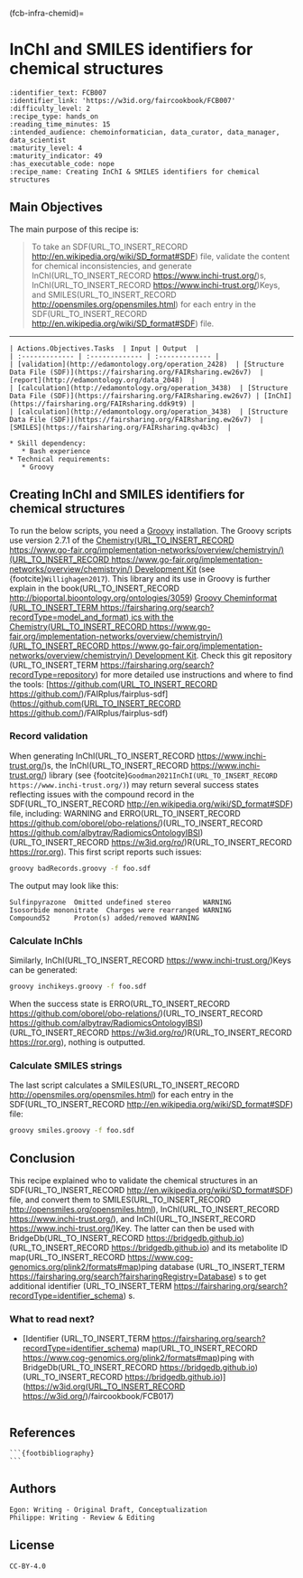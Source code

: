 (fcb-infra-chemid)=
# InChI and SMILES identifiers for chemical structures



````{panels_fairplus}
:identifier_text: FCB007
:identifier_link: 'https://w3id.org/faircookbook/FCB007'
:difficulty_level: 2
:recipe_type: hands_on
:reading_time_minutes: 15
:intended_audience: chemoinformatician, data_curator, data_manager, data_scientist  
:maturity_level: 4
:maturity_indicator: 49
:has_executable_code: nope
:recipe_name: Creating InChI & SMILES identifiers for chemical structures 
```` 

## Main Objectives

The main purpose of this recipe is:

> To take an SDF(URL_TO_INSERT_RECORD http://en.wikipedia.org/wiki/SD_format#SDF) file, validate the content for chemical inconsistencies, and generate
> InChI(URL_TO_INSERT_RECORD https://www.inchi-trust.org/)s, InChI(URL_TO_INSERT_RECORD https://www.inchi-trust.org/)Keys, and SMILES(URL_TO_INSERT_RECORD http://opensmiles.org/opensmiles.html) for each entry in the SDF(URL_TO_INSERT_RECORD http://en.wikipedia.org/wiki/SD_format#SDF) file.

---

```{tabbed} FAIRification Objectives, Inputs and Outputs
| Actions.Objectives.Tasks  | Input | Output  |
| :------------- | :------------- | :------------- |
| [validation](http://edamontology.org/operation_2428)  | [Structure Data File (SDF)](https://fairsharing.org/FAIRsharing.ew26v7)  | [report](http://edamontology.org/data_2048)  |
| [calculation](http://edamontology.org/operation_3438)  | [Structure Data File (SDF)](https://fairsharing.org/FAIRsharing.ew26v7) | [InChI](https://fairsharing.org/FAIRsharing.ddk9t9) |
| [calculation](http://edamontology.org/operation_3438)  | [Structure Data File (SDF)](https://fairsharing.org/FAIRsharing.ew26v7)  | [SMILES](https://fairsharing.org/FAIRsharing.qv4b3c)  |
```
```{tabbed} Requirements
* Skill dependency:
   * Bash experience
* Technical requirements:
   * Groovy
```

## Creating InChI and SMILES identifiers for chemical structures

To run the below scripts, you need a [Groovy](https://groovy.apache.org/download.html) installation.
The Groovy scripts use version 2.7.1 of the [Chemistry(URL_TO_INSERT_RECORD https://www.go-fair.org/implementation-networks/overview/chemistryin/)(URL_TO_INSERT_RECORD https://www.go-fair.org/implementation-networks/overview/chemistryin/) Development Kit](https://cdk.github.io/)
(see {footcite}`Willighagen2017`). This library and its use in Groovy is further explain in
the book(URL_TO_INSERT_RECORD http://bioportal.bioontology.org/ontologies/3059) [Groovy Cheminformat (URL_TO_INSERT_TERM https://fairsharing.org/search?recordType=model_and_format) ics with the Chemistry(URL_TO_INSERT_RECORD https://www.go-fair.org/implementation-networks/overview/chemistryin/)(URL_TO_INSERT_RECORD https://www.go-fair.org/implementation-networks/overview/chemistryin/) Development Kit](https://egonw.github.io/cdkbook/).
Check this git repository (URL_TO_INSERT_TERM https://fairsharing.org/search?recordType=repository)  for more detailed use instructions and where to find the tools:
[https://github.com(URL_TO_INSERT_RECORD https://github.com/)/FAIRplus/fairplus-sdf](https://github.com(URL_TO_INSERT_RECORD https://github.com/)/FAIRplus/fairplus-sdf)

### Record validation

When generating InChI(URL_TO_INSERT_RECORD https://www.inchi-trust.org/)s, the InChI(URL_TO_INSERT_RECORD https://www.inchi-trust.org/) library (see {footcite}`Goodman2021InChI(URL_TO_INSERT_RECORD https://www.inchi-trust.org/)`) may return several success states reflecting issues with
the compound record in the SDF(URL_TO_INSERT_RECORD http://en.wikipedia.org/wiki/SD_format#SDF) file, including: WARNING and ERRO(URL_TO_INSERT_RECORD https://github.com/oborel/obo-relations/)(URL_TO_INSERT_RECORD https://github.com/albytrav/RadiomicsOntologyIBSI)(URL_TO_INSERT_RECORD https://w3id.org/ro/)R(URL_TO_INSERT_RECORD https://ror.org). This first script reports such issues:

```bash
groovy badRecords.groovy -f foo.sdf
```

The output may look like this:

```
Sulfinpyrazone  Omitted undefined stereo        WARNING
Isosorbide mononitrate  Charges were rearranged WARNING
Compound52      Proton(s) added/removed WARNING
```

### Calculate InChls

Similarly, InChI(URL_TO_INSERT_RECORD https://www.inchi-trust.org/)Keys can be generated:

```bash
groovy inchikeys.groovy -f foo.sdf
```

When the success state is ERRO(URL_TO_INSERT_RECORD https://github.com/oborel/obo-relations/)(URL_TO_INSERT_RECORD https://github.com/albytrav/RadiomicsOntologyIBSI)(URL_TO_INSERT_RECORD https://w3id.org/ro/)R(URL_TO_INSERT_RECORD https://ror.org), nothing is outputted.

### Calculate SMILES strings

The last script calculates a SMILES(URL_TO_INSERT_RECORD http://opensmiles.org/opensmiles.html) for each entry in the SDF(URL_TO_INSERT_RECORD http://en.wikipedia.org/wiki/SD_format#SDF) file:

```bash
groovy smiles.groovy -f foo.sdf
```

## Conclusion

This recipe explained who to validate the chemical structures in an SDF(URL_TO_INSERT_RECORD http://en.wikipedia.org/wiki/SD_format#SDF) file,
and convert them to SMILES(URL_TO_INSERT_RECORD http://opensmiles.org/opensmiles.html), InChI(URL_TO_INSERT_RECORD https://www.inchi-trust.org/), and InChI(URL_TO_INSERT_RECORD https://www.inchi-trust.org/)Key. The latter can then be used
with BridgeDb(URL_TO_INSERT_RECORD https://bridgedb.github.io)(URL_TO_INSERT_RECORD https://bridgedb.github.io) and its metabolite ID map(URL_TO_INSERT_RECORD https://www.cog-genomics.org/plink2/formats#map)ping database (URL_TO_INSERT_TERM https://fairsharing.org/search?fairsharingRegistry=Database) s to get additional identifier (URL_TO_INSERT_TERM https://fairsharing.org/search?recordType=identifier_schema) s.

### What to read next?

* [Identifier (URL_TO_INSERT_TERM https://fairsharing.org/search?recordType=identifier_schema)  map(URL_TO_INSERT_RECORD https://www.cog-genomics.org/plink2/formats#map)ping with BridgeDb(URL_TO_INSERT_RECORD https://bridgedb.github.io)(URL_TO_INSERT_RECORD https://bridgedb.github.io)](https://w3id.org(URL_TO_INSERT_RECORD https://w3id.org/)/faircookbook/FCB017)

````{rdmkit_panel}
````


## References

````{dropdown} **References**
```{footbibliography}
```
````

## Authors

````{authors_fairplus}
Egon: Writing - Original Draft, Conceptualization
Philippe: Writing - Review & Editing
````


## License

````{license_fairplus}
CC-BY-4.0
````

